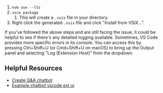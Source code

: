 1. `nvm use --lts`
2. `vsce package`
   1. This will create a `.vsix` file in your directory. 
3. Right click the generated `.vsix` file and click "Install from VSIX...".


If you've followed the above steps and are still facing the issue, it could be helpful to see if there's any detailed logging available. Sometimes, VS Code provides more specific errors in its console. You can access this by pressing Ctrl+Shift+U (or Cmd+Shift+U on macOS) to bring up the Output panel and selecting "Log (Extension Host)" from the dropdown.


## Helpful Resources
- [Create Q&A chatbot](https://community.openai.com/t/context-generation-for-chat-based-q-a-bot/103121/18)
- [Example chatbot vscode ext ui](https://github.com/barnesoir/chatgpt-vscode-plugin)